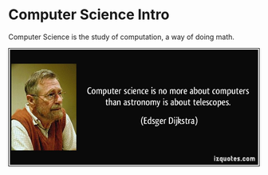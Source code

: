 # Computer Science Intro
Computer Science is the study of computation, a way of doing math. 

![CS Quote](/images/quote-computer-science-is-no-more-about-computers-than-astronomy-is-about-telescopes-edsger-dijkstra-50993.jpg "CS Quote")
